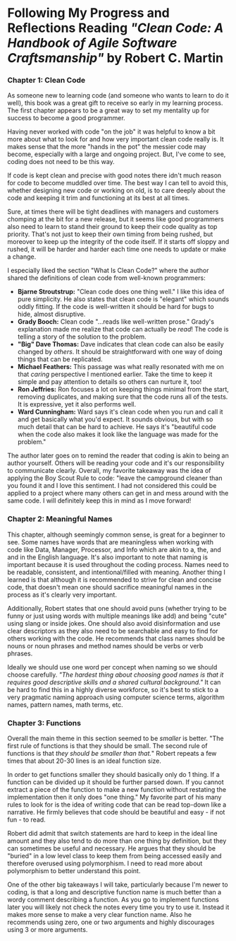 # Following My Progress and Reflections Reading *"Clean Code: A Handbook of Agile Software Craftsmanship"* by Robert C. Martin

### Chapter 1: Clean Code
As someone new to learning code (and someone who wants to learn to do it well), this book was a great gift to receive so early in my learning process. The first chapter appears to be a great way to set my mentality up for success to become a good programmer.

Having never worked with code "on the job" it was helpful to know a bit more about what to look for and how very important clean code really is. It makes sense that the more "hands in the pot" the messier code may become, especially with a large and ongoing project. But, I've come to see, coding does not need to be this way.

If code is kept clean and precise with good notes there idn't much reason for code to become muddled over time. The best way I can tell to avoid this, whether designing new code or working on old, is to care deeply about the code and keeping it trim and functioning at its best at all times.

Sure, at times there will be tight deadlines with managers and customers chomping at the bit for a new release, but it seems like good programmers also need to learn to stand their ground to keep their code quality as top priority. That's not just to keep their own timing from being rushed, but moreover to keep up the integrity of the code itself. If it starts off sloppy and rushed, it will be harder and harder each time one needs to update or make a change.

I especially liked the section "What Is Clean Code?" where the author shared the definitions of clean code from well-known programmers:

- **Bjarne Stroutstrup:** "Clean code does one thing well." I like this idea of pure simplicity. He also states that clean code is "elegant" which sounds oddly fitting. If the code is well-written it should be hard for bugs to hide, almost disruptive.
- **Grady Booch:** Clean code "...reads like well-written prose." Grady's explanation made me realize that code can actually be *read*! The code is telling a story of the solution to the problem.
- **"Big" Dave Thomas:** Dave indicates that clean code can also be easily changed by *others*. It should be straightforward with one way of doing things that can be replicated.
- **Michael Feathers:** This passage was what really resonated with me on that *caring* perspective I mentioned earlier. Take the time to keep it simple and pay attention to details so others can nurture it, too!
- **Ron Jeffries:** Ron focuses a lot on keeping things minimal from the start, removing duplicates, and making sure that the code runs all of the tests. It is expressive, yet it also performs well.
- **Ward Cunningham:** Ward says it's clean code when you run and call it and get basically what you'd expect. It sounds obvious, but with so much detail that can be hard to achieve. He says it's "beautiful code when the code also makes it look like the language was made for the problem."

The author later goes on to remind the reader that coding is akin to being an author yourself. Others will be reading your code and it's our responsibility to communicate clearly. Overall, my favorite takeaway was the idea of applying the Boy Scout Rule to code: "leave the campground cleaner than you found it and I love this sentiment. I had not considered this could be applied to a project where many others can get in and mess around with the same code. I will definitely keep this in mind as I move forward! 


### Chapter 2: Meaningful Names
This chapter, although seemingly common sense, is great for a beginner to see. Some names have words that are meaningless when working with code like Data, Manager, Processor, and Info which are akin to a, the, and and in the English language. It's also important to note that naming is important because it is used throughout the coding process. Names need to be readable, consistent, and intentional/filled with meaning. Another thing I learned is that although it is recommended to strive for clean and concise code, that doesn't mean one should sacrifice meaningful names in the process as it's clearly very important. 

Additionally, Robert states that one should avoid puns (whether trying to be funny or just using words with multiple meanings like add) and being "cute" using slang or inside jokes. One should also avoid disinformation and use clear descriptors as they also need to be searchable and easy to find for others working with the code. He recommends that class names should be nouns or noun phrases and method names should be verbs or verb phrases.

Ideally we should use one word per concept when naming so we should choose carefully. *"The hardest thing about choosing good names is that it requires good descriptive skills and a shared cultural background."* It can be hard to find this in a highly diverse workforce, so it's best to stick to a very pragmatic naming approach using computer science terms, algorithm names, pattern names, math terms, etc.

### Chapter 3: Functions
Overall the main theme in this section seemed to be *smaller* is better. "The first rule of functions is that they should be small. The second rule of functions is that *they should be smaller than that.*" Robert repeats a few times that about 20-30 lines is an ideal function size.

In order to get functions smaller they should basically only do 1 thing. If a function can be divided up it should be further parsed down. If you cannot extract a piece of the function to make a new function without restating the implementation then it only does "one thing." My favorite part of his many rules to look for is the idea of writing code that can be read top-down like a narrative. He firmly believes that code should be beautiful and easy - if not fun - to read.

Robert did admit that switch statements are hard to keep in the ideal line amount and they also tend to do more than one thing by definition, but they can sometimes be useful and necessary. He argues that they should be "buried" in a low level class to keep them from being accessed easily and therefore overused using polymorphism. I need to read more about polymorphism to better understand this point.

One of the other big takeaways I will take, particularly because I'm newer to coding, is that a long and descriptive function name is much better than a wordy comment describing a function. As you go to implement functions later you will likely not check the notes every time you try to use it. Instead it makes more sense to make a very clear function name. Also he recommends using zero, one or two arguments and highly discourages using 3 or more arguments.